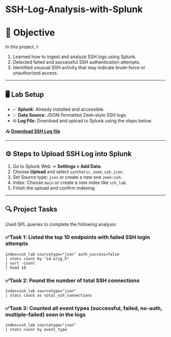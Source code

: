# SSH-Log-Analysis-with-Splunk

# 🎯 Objective

In this project, I:
1. Learned how to ingest and analyze SSH logs using Splunk.
2. Detected failed and successful SSH authentication attempts.
3. Identified unusual SSH activity that may indicate brute-force or unauthorized access.

---

## 🖥️ Lab Setup

- ✅ **Splunk**: Already installed and accessible.
- ✅ **Data Source**: JSON-formatted Zeek-style SSH logs.
- 🌐 **Log File**: Download and upload to Splunk using the steps below.

📥 **[Download SSH Log file](https://raw.githubusercontent.com/0xrajneesh/30-Days-SOC-Challenge-Beginner/refs/heads/main/ssh_logs.json)**

---

## ⚙️ Steps to Upload SSH Log into Splunk

1. Go to Splunk Web → **Settings > Add Data**.
2. Choose **Upload** and select `synthetic_zeek_ssh.json`.
3. Set Source type: `json` or create a new one `zeek:ssh`.
4. Index: Choose `main` or create a new index like `ssh_lab`.
5. Finish the upload and confirm indexing.

---

## 🔍 Project Tasks

Used SPL queries to complete the following analysis:

### ✅Task 1: Listed the top 10 endpoints with failed SSH login attempts
```spl
index=ssh_lab sourcetype="json" auth_success=false
| stats count by "id.orig_h"
| sort -count
| head 10
```
### ✅Task 2: Found the number of total SSH connections
```spl
index=ssh_lab sourcetype="json"
| stats count as total_ssh_connections
```
### ✅Task 3: Counted all event types (successful, failed, no-auth, multiple-failed) seen in the logs
```spl
index=ssh_lab sourcetype="json"
| stats count by event_type
```
